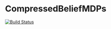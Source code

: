 # CompressedBeliefMDPs

[![Build Status](https://github.com/FlyingWorkshop/CompressedBeliefMDPs.jl/actions/workflows/CI.yml/badge.svg?branch=main)](https://github.com/FlyingWorkshop/CompressedBeliefMDPs.jl/actions/workflows/CI.yml?query=branch%3Amain)
